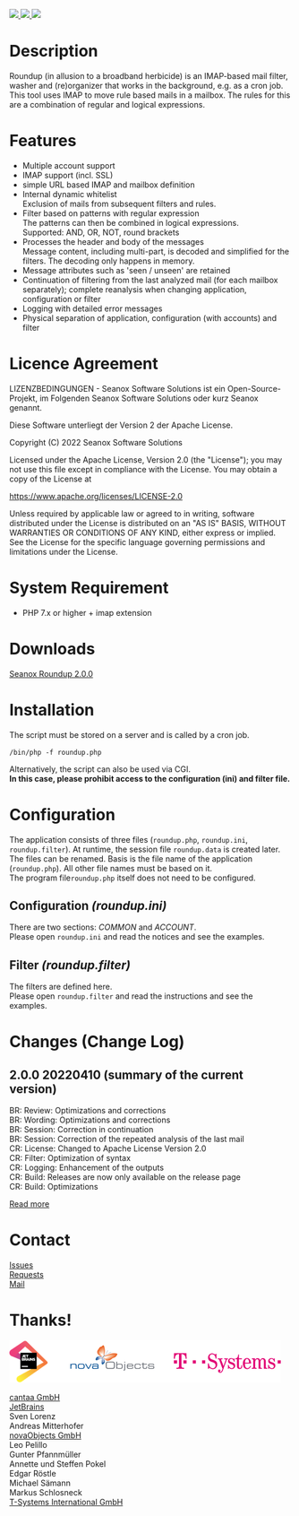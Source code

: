<p>
  <a href="https://github.com/seanox/roundup/pulls"
      title="Development is waiting for new issues / requests / ideas">
    <img src="https://img.shields.io/badge/development-passive-blue?style=for-the-badge">
  </a>
  <a href="https://github.com/seanox/roundup/issues">
    <img src="https://img.shields.io/badge/maintenance-active-green?style=for-the-badge">
  </a>
  <a href="http://seanox.de/contact">
    <img src="https://img.shields.io/badge/support-active-green?style=for-the-badge">
  </a>
</p>


# Description
Roundup (in allusion to a broadband herbicide) is an IMAP-based mail filter,
washer and (re)organizer that works in the background, e.g. as a cron job.
This tool uses IMAP to move rule based mails in a mailbox. The rules for this
are a combination of regular and logical expressions.


# Features
- Multiple account support
- IMAP support (incl. SSL)
- simple URL based IMAP and mailbox definition
- Internal dynamic whitelist  
  Exclusion of mails from subsequent filters and rules.
- Filter based on patterns with regular expression  
  The patterns can then be combined in logical expressions.  
  Supported: AND, OR, NOT, round brackets
- Processes the header and body of the messages  
  Message content, including multi-part, is decoded and simplified for the
  filters. The decoding only happens in memory.
- Message attributes such as 'seen / unseen' are retained
- Continuation of filtering from the last analyzed mail (for each mailbox
  separately); complete reanalysis when changing application, configuration or
  filter 
- Logging with detailed error messages
- Physical separation of application, configuration (with accounts) and filter


# Licence Agreement
LIZENZBEDINGUNGEN - Seanox Software Solutions ist ein Open-Source-Projekt, im
Folgenden Seanox Software Solutions oder kurz Seanox genannt.

Diese Software unterliegt der Version 2 der Apache License.

Copyright (C) 2022 Seanox Software Solutions

Licensed under the Apache License, Version 2.0 (the "License"); you may not use
this file except in compliance with the License. You may obtain a copy of the
License at

https://www.apache.org/licenses/LICENSE-2.0

Unless required by applicable law or agreed to in writing, software distributed
under the License is distributed on an "AS IS" BASIS, WITHOUT WARRANTIES OR
CONDITIONS OF ANY KIND, either express or implied. See the License for the
specific language governing permissions and limitations under the License.


# System Requirement
- PHP 7.x or higher + imap extension


# Downloads
[Seanox Roundup 2.0.0](https://github.com/seanox/roundup/releases/download/2.0.0/seanox-rundup-2.0.0.zip)  


# Installation
The script must be stored on a server and is called by a cron job.  
```
/bin/php -f roundup.php
```
Alternatively, the script can also be used via CGI.  
__In this case, please prohibit access to the configuration (ini) and filter file.__

# Configuration
The application consists of three files (`roundup.php`, `roundup.ini`,
`roundup.filter`). At runtime, the session file `roundup.data` is created later.
The files can be renamed. Basis is the file name of the application
(`roundup.php`). All other file names must be based on it.  
The program file`roundup.php` itself does not need to be configured.

## Configuration _(roundup.ini)_
There are two sections: _COMMON_ and _ACCOUNT_.  
Please open `roundup.ini` and read the notices and see the examples.
  
## Filter _(roundup.filter)_
The filters are defined here.  
Please open `roundup.filter` and read the instructions and see the examples.


# Changes (Change Log)
## 2.0.0 20220410 (summary of the current version)  
BR: Review: Optimizations and corrections  
BR: Wording: Optimizations and corrections  
BR: Session: Correction in continuation  
BR: Session: Correction of the repeated analysis of the last mail  
CR: License: Changed to Apache License Version 2.0  
CR: Filter: Optimization of syntax  
CR: Logging: Enhancement of the outputs  
CR: Build: Releases are now only available on the release page  
CR: Build: Optimizations  

[Read more](https://raw.githubusercontent.com/seanox/roundup/master/CHANGES)


# Contact
[Issues](https://github.com/seanox/roundup/issues)  
[Requests](https://github.com/seanox/roundup/pulls)  
[Mail](http://seanox.de/contact)  


# Thanks!
<img src="https://raw.githubusercontent.com/seanox/seanox/master/sources/resources/images/thanks.png">

[cantaa GmbH](https://cantaa.de/)  
[JetBrains](https://www.jetbrains.com/?from=seanox)  
Sven Lorenz  
Andreas Mitterhofer  
[novaObjects GmbH](https://www.novaobjects.de)  
Leo Pelillo  
Gunter Pfannm&uuml;ller  
Annette und Steffen Pokel  
Edgar R&ouml;stle  
Michael S&auml;mann  
Markus Schlosneck  
[T-Systems International GmbH](https://www.t-systems.com)
